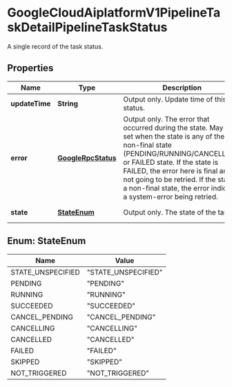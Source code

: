 

# GoogleCloudAiplatformV1PipelineTaskDetailPipelineTaskStatus

A single record of the task status.

## Properties

| Name | Type | Description | Notes |
|------------ | ------------- | ------------- | -------------|
|**updateTime** | **String** | Output only. Update time of this status. |  [optional] [readonly] |
|**error** | [**GoogleRpcStatus**](GoogleRpcStatus.md) | Output only. The error that occurred during the state. May be set when the state is any of the non-final state (PENDING/RUNNING/CANCELLING) or FAILED state. If the state is FAILED, the error here is final and not going to be retried. If the state is a non-final state, the error indicates a system-error being retried. |  [optional] [readonly] |
|**state** | [**StateEnum**](#StateEnum) | Output only. The state of the task. |  [optional] [readonly] |



## Enum: StateEnum

| Name | Value |
|---- | -----|
| STATE_UNSPECIFIED | &quot;STATE_UNSPECIFIED&quot; |
| PENDING | &quot;PENDING&quot; |
| RUNNING | &quot;RUNNING&quot; |
| SUCCEEDED | &quot;SUCCEEDED&quot; |
| CANCEL_PENDING | &quot;CANCEL_PENDING&quot; |
| CANCELLING | &quot;CANCELLING&quot; |
| CANCELLED | &quot;CANCELLED&quot; |
| FAILED | &quot;FAILED&quot; |
| SKIPPED | &quot;SKIPPED&quot; |
| NOT_TRIGGERED | &quot;NOT_TRIGGERED&quot; |




